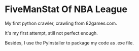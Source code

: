 # FiveManStat Of NBA League

My first python crawler, crawling from 82games.com.

It's my first attempt, still not perfect enough.

Besides, I use the PyInstaller to package my code as .exe file.


